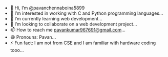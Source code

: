 - 👋 Hi, I’m @pavanchennaboina5899
- 👀 I’m interested in working with C and Python programming languages...
- 🌱 I’m currently learning web development...
- 💞️ I’m looking to collaborate on a web development project...
- 📫 How to reach me pavankumar967691@gmail.com...
- 😄 Pronouns: Pavan...
- ⚡ Fun fact: I am not from CSE and I am familiar with hardware coding tooo...

<!---
pavanchennaboina5899/pavanchennaboina5899 is a ✨ special ✨ repository because its `README.md` (this file) appears on your GitHub profile.
You can click the Preview link to take a look at your changes.
--->
